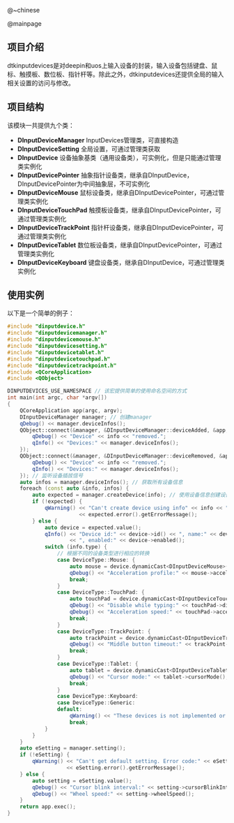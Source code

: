 @~chinese

@mainpage

## 项目介绍

dtkinputdevices是对deepin和uos上输入设备的封装，输入设备包括键盘、鼠标、触摸板、数位板、指针杆等。除此之外，dtkinputdevices还提供全局的输入相关设置的访问与修改。

## 项目结构

该模块一共提供九个类：

+ **DInputDeviceManager** InputDevices管理类，可直接构造
+ **DInputDeviceSetting** 全局设置，可通过管理类获取
+ **DInputDevice** 设备抽象基类（通用设备类），可实例化，但是只能通过管理类实例化
+ **DInputDevicePointer** 抽象指针设备类，继承自DInputDevice，DInputDevicePointer为中间抽象层，不可实例化
+ **DInputDeviceMouse** 鼠标设备类，继承自DInputDevicePointer，可通过管理类实例化
+ **DInputDeviceTouchPad** 触摸板设备类，继承自DInputDevicePointer，可通过管理类实例化
+ **DInputDeviceTrackPoint** 指针杆设备类，继承自DInputDevicePointer，可通过管理类实例化
+ **DInputDeviceTablet** 数位板设备类，继承自DInputDevicePointer，可通过管理类实例化
+ **DInputDeviceKeyboard** 键盘设备类，继承自DInputDevice，可通过管理类实例化

## 使用实例

以下是一个简单的例子：

```cpp
#include "dinputdevice.h"
#include "dinputdevicemanager.h"
#include "dinputdevicemouse.h"
#include "dinputdevicesetting.h"
#include "dinputdevicetablet.h"
#include "dinputdevicetouchpad.h"
#include "dinputdevicetrackpoint.h"
#include <QCoreApplication>
#include <QObject>

DINPUTDEVICES_USE_NAMESPACE // 该宏提供简单的使用命名空间的方式
int main(int argc, char *argv[])
{
    QCoreApplication app(argc, argv);
    DInputDeviceManager manager; // 创建manager
    qDebug() << manager.deviceInfos();
    QObject::connect(&manager, &DInputDeviceManager::deviceAdded, &app, [&](const DeviceInfo &info) {
        qDebug() << "Device" << info << "removed.";
        qInfo() << "Devices:" << manager.deviceInfos();
    });
    QObject::connect(&manager, &DInputDeviceManager::deviceRemoved, &app, [&](const DeviceInfo &info) {
        qDebug() << "Device" << info << "removed.";
        qInfo() << "Devices:" << manager.deviceInfos();
    }); // 监听设备插拔信号
    auto infos = manager.deviceInfos(); // 获取所有设备信息
    foreach (const auto &info, infos) {
        auto expected = manager.createDevice(info); // 使用设备信息创建设备
        if (!expected) {
            qWarning() << "Can't create device using info" << info << ". Error code:" << expected.error().getErrorCode() << ","
                       << expected.error().getErrorMessage();
        } else {
            auto device = expected.value();
            qInfo() << "Device id:" << device->id() << ", name:" << device->name() << ", type:" << device->type()
                    << ", enabled:" << device->enabled();
            switch (info.type) {
                // 根据不同的设备类型进行相应的转换
                case DeviceType::Mouse: {
                    auto mouse = device.dynamicCast<DInputDeviceMouse>();
                    qDebug() << "Acceleration profile:" << mouse->accelerationProfile();
                    break;
                }
                case DeviceType::TouchPad: {
                    auto touchPad = device.dynamicCast<DInputDeviceTouchPad>();
                    qDebug() << "Disable while typing:" << touchPad->disableWhileTyping();
                    qDebug() << "Acceleration speed:" << touchPad->accelerationSpeed();
                    break;
                }
                case DeviceType::TrackPoint: {
                    auto trackPoint = device.dynamicCast<DInputDeviceTrackPoint>();
                    qDebug() << "Middle button timeout:" << trackPoint->middleButtonTimeout();
                    break;
                }
                case DeviceType::Tablet: {
                    auto tablet = device.dynamicCast<DInputDeviceTablet>();
                    qDebug() << "Cursor mode:" << tablet->cursorMode();
                    break;
                }
                case DeviceType::Keyboard:
                case DeviceType::Generic:
                default:
                    qWarning() << "These devices is not implemented or recognized.";
                    break;
            }
        }
    }
    auto eSetting = manager.setting();
    if (!eSetting) {
        qWarning() << "Can't get default setting. Error code:" << eSetting.error().getErrorCode() << ","
                   << eSetting.error().getErrorMessage();
    } else {
        auto setting = eSetting.value();
        qDebug() << "Cursor blink interval:" << setting->cursorBlinkInterval();
        qDebug() << "Wheel speed:" << setting->wheelSpeed();
    }
    return app.exec();
}
```
